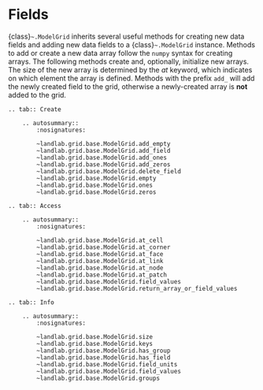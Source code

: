 # Fields

{class}`~.ModelGrid` inherits several useful methods for creating new data
fields and adding new data fields to a {class}`~.ModelGrid` instance. Methods to add or
create a new data array follow the `numpy` syntax for creating arrays. The
following methods create and, optionally, initialize new arrays. The size of the
new array is determined by the *at* keyword, which indicates on which element
the array is defined. Methods with the prefix `add_` will add the newly created
field to the grid, otherwise a newly-created array is **not** added to the grid.

```{eval-rst}
.. tab:: Create

    .. autosummary::
        :nosignatures:

        ~landlab.grid.base.ModelGrid.add_empty
        ~landlab.grid.base.ModelGrid.add_field
        ~landlab.grid.base.ModelGrid.add_ones
        ~landlab.grid.base.ModelGrid.add_zeros
        ~landlab.grid.base.ModelGrid.delete_field
        ~landlab.grid.base.ModelGrid.empty
        ~landlab.grid.base.ModelGrid.ones
        ~landlab.grid.base.ModelGrid.zeros
```

```{eval-rst}
.. tab:: Access

    .. autosummary::
        :nosignatures:

        ~landlab.grid.base.ModelGrid.at_cell
        ~landlab.grid.base.ModelGrid.at_corner
        ~landlab.grid.base.ModelGrid.at_face
        ~landlab.grid.base.ModelGrid.at_link
        ~landlab.grid.base.ModelGrid.at_node
        ~landlab.grid.base.ModelGrid.at_patch
        ~landlab.grid.base.ModelGrid.field_values
        ~landlab.grid.base.ModelGrid.return_array_or_field_values
```

```{eval-rst}
.. tab:: Info

    .. autosummary::
        :nosignatures:

        ~landlab.grid.base.ModelGrid.size
        ~landlab.grid.base.ModelGrid.keys
        ~landlab.grid.base.ModelGrid.has_group
        ~landlab.grid.base.ModelGrid.has_field
        ~landlab.grid.base.ModelGrid.field_units
        ~landlab.grid.base.ModelGrid.field_values
        ~landlab.grid.base.ModelGrid.groups
```
